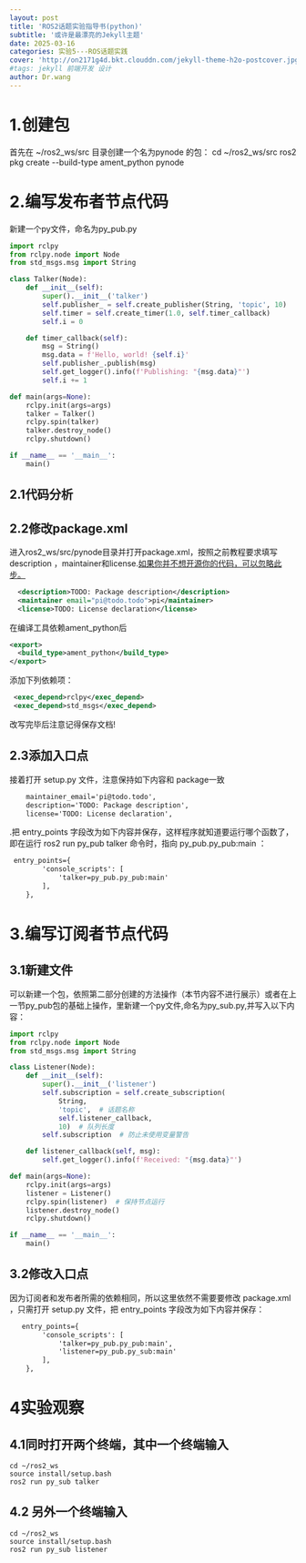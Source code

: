 ```yaml
---
layout: post
title: 'ROS2话题实验指导书(python)'
subtitle: '或许是最漂亮的Jekyll主题'
date: 2025-03-16
categories: 实验5---ROS话题实践
cover: 'http://on2171g4d.bkt.clouddn.com/jekyll-theme-h2o-postcover.jpg'
#tags: jekyll 前端开发 设计
author: Dr.wang
---
```

# 1.创建包

首先在 ~/ros2_ws/src 目录创建一个名为pynode 的包：
cd ~/ros2_ws/src 
ros2 pkg create --build-type ament_python pynode
# 2.编写发布者节点代码
新建一个py文件，命名为py_pub.py
```python
import rclpy
from rclpy.node import Node
from std_msgs.msg import String

class Talker(Node):
    def __init__(self):
        super().__init__('talker')
        self.publisher_ = self.create_publisher(String, 'topic', 10)
        self.timer = self.create_timer(1.0, self.timer_callback)
        self.i = 0

    def timer_callback(self):
        msg = String()
        msg.data = f'Hello, world! {self.i}'
        self.publisher_.publish(msg)
        self.get_logger().info(f'Publishing: "{msg.data}"')
        self.i += 1

def main(args=None):
    rclpy.init(args=args)
    talker = Talker()
    rclpy.spin(talker)
    talker.destroy_node()
    rclpy.shutdown()

if __name__ == '__main__':
    main()
```
## 2.1代码分析
## 2.2修改package.xml
进入ros2_ws/src/pynode目录并打开package.xml，按照之前教程要求填写description ，maintainer和license.<u>如果你并不想开源你的代码，可以忽略此步。</u>

```xml
  <description>TODO: Package description</description>
  <maintainer email="pi@todo.todo">pi</maintainer>
  <license>TODO: License declaration</license>
```
  在编译工具依赖ament_python后
  ```xml  
  <export>
    <build_type>ament_python</build_type>
  </export> 
  ```
  添加下列依赖项：
```xml
 <exec_depend>rclpy</exec_depend>
 <exec_depend>std_msgs</exec_depend>
```
改写完毕后注意记得保存文档!
## 2.3添加入口点
接着打开 setup.py 文件，注意保持如下内容和 package一致
```xml
    maintainer_email='pi@todo.todo',
    description='TODO: Package description',
    license='TODO: License declaration',
```

.把 entry_points 字段改为如下内容并保存，这样程序就知道要运行哪个函数了，即在运行 ros2 run py_pub talker 命令时，指向 py_pub.py_pub:main ：

```xml
 entry_points={
        'console_scripts': [
            'talker=py_pub.py_pub:main'
        ],
    },
```
# 3.编写订阅者节点代码
## 3.1新建文件
可以新建一个包，依照第二部分创建的方法操作（本节内容不进行展示）或者在上一节py_pub包的基础上操作，里新建一个py文件,命名为py_sub.py,并写入以下内容：
```python
import rclpy
from rclpy.node import Node
from std_msgs.msg import String

class Listener(Node):
    def __init__(self):
        super().__init__('listener')
        self.subscription = self.create_subscription(
            String,
            'topic',  # 话题名称
            self.listener_callback,
            10)  # 队列长度
        self.subscription  # 防止未使用变量警告

    def listener_callback(self, msg):
        self.get_logger().info(f'Received: "{msg.data}"')

def main(args=None):
    rclpy.init(args=args)
    listener = Listener()
    rclpy.spin(listener)  # 保持节点运行
    listener.destroy_node()
    rclpy.shutdown()

if __name__ == '__main__':
    main()

```
## 3.2修改入口点
因为订阅者和发布者所需的依赖相同，所以这里依然不需要要修改 package.xml ，只需打开 setup.py 文件，把 entry_points 字段改为如下内容并保存：
```xml
   entry_points={
        'console_scripts': [
            'talker=py_pub.py_pub:main',
            'listener=py_pub.py_sub:main'
        ],
    },
```
# 4实验观察
## 4.1同时打开两个终端，其中一个终端输入
```
cd ~/ros2_ws
source install/setup.bash
ros2 run py_sub talker
```
## 4.2 另外一个终端输入
```
cd ~/ros2_ws
source install/setup.bash
ros2 run py_sub listener
```
